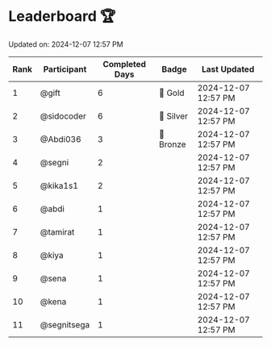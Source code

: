 # Leaderboard 🏆

Updated on: 2024-12-07 12:57 PM

| Rank | Participant       | Completed Days | Badge      | Last Updated         |
|------|-------------------|----------------|------------|----------------------|
| 1    | @gift             | 6              | 🏅 Gold     | 2024-12-07 12:57 PM |
| 2    | @sidocoder        | 6              | 🥈 Silver   | 2024-12-07 12:57 PM |
| 3    | @Abdi036          | 3              | 🥉 Bronze   | 2024-12-07 12:57 PM |
| 4    | @segni            | 2              |            | 2024-12-07 12:57 PM |
| 5    | @kika1s1          | 2              |            | 2024-12-07 12:57 PM |
| 6    | @abdi             | 1              |            | 2024-12-07 12:57 PM |
| 7    | @tamirat          | 1              |            | 2024-12-07 12:57 PM |
| 8    | @kiya             | 1              |            | 2024-12-07 12:57 PM |
| 9    | @sena             | 1              |            | 2024-12-07 12:57 PM |
| 10   | @kena             | 1              |            | 2024-12-07 12:57 PM |
| 11   | @segnitsega       | 1              |            | 2024-12-07 12:57 PM |
